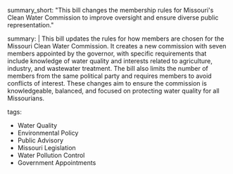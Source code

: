 summary_short: "This bill changes the membership rules for Missouri's Clean Water Commission to improve oversight and ensure diverse public representation."

summary: |
  This bill updates the rules for how members are chosen for the Missouri Clean Water Commission. It creates a new commission with seven members appointed by the governor, with specific requirements that include knowledge of water quality and interests related to agriculture, industry, and wastewater treatment. The bill also limits the number of members from the same political party and requires members to avoid conflicts of interest. These changes aim to ensure the commission is knowledgeable, balanced, and focused on protecting water quality for all Missourians.

tags:
  - Water Quality
  - Environmental Policy
  - Public Advisory
  - Missouri Legislation
  - Water Pollution Control
  - Government Appointments
